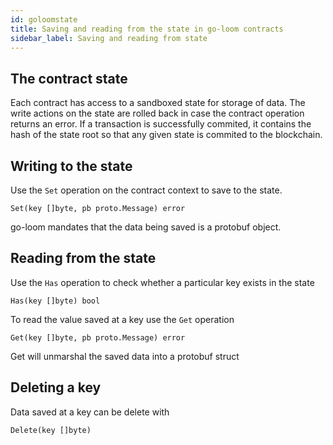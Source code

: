 ```yaml
---
id: goloomstate
title: Saving and reading from the state in go-loom contracts
sidebar_label: Saving and reading from state
---
```

## The contract state

Each contract has access to a sandboxed state for storage of data. The write actions on the state are rolled back in case the contract operation returns an error. If a transaction is successfully commited, it contains the hash of the state root so that any given state is commited to the blockchain.

## Writing to the state

Use the `Set` operation on the contract context to save to the state.

    Set(key []byte, pb proto.Message) error
    

go-loom mandates that the data being saved is a protobuf object.

## Reading from the state

Use the `Has` operation to check whether a particular key exists in the state

    Has(key []byte) bool
    

To read the value saved at a key use the `Get` operation

    Get(key []byte, pb proto.Message) error
    

Get will unmarshal the saved data into a protobuf struct

## Deleting a key

Data saved at a key can be delete with

    Delete(key []byte)